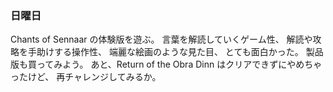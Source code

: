 ### 日曜日

Chants of Sennaar の体験版を遊ぶ。
言葉を解読していくゲーム性、
解読や攻略を手助けする操作性、
端麗な絵画のような見た目、
とても面白かった。
製品版も買ってみよう。
あと、Return of the Obra Dinn
はクリアできずにやめちゃったけど、
再チャレンジしてみるか。